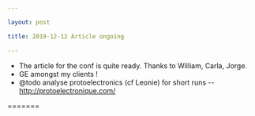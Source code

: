 ```yaml
---

layout: post

title: 2019-12-12 Article ongoing

---
```



-   The article for the conf is quite ready. Thanks to William, Carla,
    Jorge.
-   GE amongst my clients !
-   @todo analyse protoelectronics (cf Leonie) for short runs --
    http://protoelectronique.com/

=======

